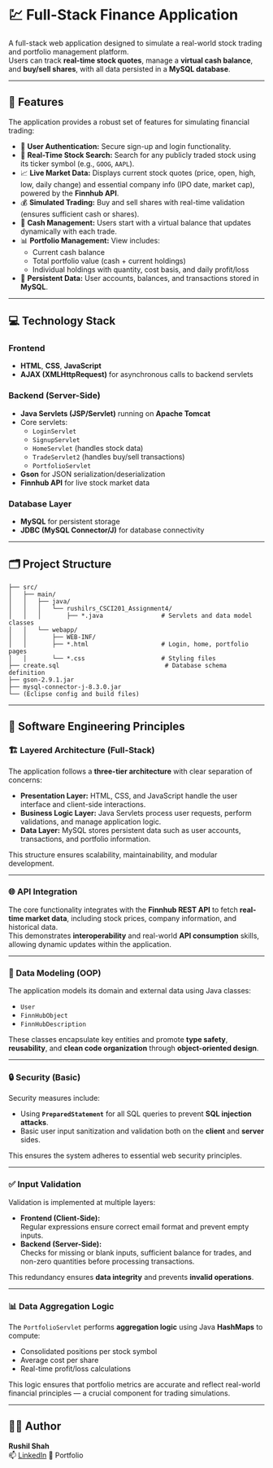 # 💹 Full-Stack Finance Application

A full-stack web application designed to simulate a real-world stock trading and portfolio management platform.  
Users can track **real-time stock quotes**, manage a **virtual cash balance**, and **buy/sell shares**, with all data persisted in a **MySQL database**.

---

## 🚀 Features

The application provides a robust set of features for simulating financial trading:

- 🔐 **User Authentication:** Secure sign-up and login functionality.  
- 🔎 **Real-Time Stock Search:** Search for any publicly traded stock using its ticker symbol (e.g., `GOOG`, `AAPL`).  
- 📈 **Live Market Data:** Displays current stock quotes (price, open, high, low, daily change) and essential company info (IPO date, market cap), powered by the **Finnhub API**.  
- 💰 **Simulated Trading:** Buy and sell shares with real-time validation (ensures sufficient cash or shares).  
- 🏦 **Cash Management:** Users start with a virtual balance that updates dynamically with each trade.  
- 📊 **Portfolio Management:** View includes:
  - Current cash balance  
  - Total portfolio value (cash + current holdings)  
  - Individual holdings with quantity, cost basis, and daily profit/loss  
- 💾 **Persistent Data:** User accounts, balances, and transactions stored in **MySQL**.

---

## 💻 Technology Stack

### **Frontend**
- **HTML**, **CSS**, **JavaScript**
- **AJAX (XMLHttpRequest)** for asynchronous calls to backend servlets

### **Backend (Server-Side)**
- **Java Servlets (JSP/Servlet)** running on **Apache Tomcat**
- Core servlets:
  - `LoginServlet`
  - `SignupServlet`
  - `HomeServlet` (handles stock data)
  - `TradeServlet2` (handles buy/sell transactions)
  - `PortfolioServlet`
- **Gson** for JSON serialization/deserialization  
- **Finnhub API** for live stock market data

### **Database Layer**
- **MySQL** for persistent storage  
- **JDBC (MySQL Connector/J)** for database connectivity

---

## 🗂️ Project Structure

```
├── src/
│   ├── main/
│   │   ├── java/
│   │   │   └── rushilrs_CSCI201_Assignment4/
│   │   │       ├── *.java                # Servlets and data model classes
│   │   └── webapp/
│   │       ├── WEB-INF/
│   │       ├── *.html                    # Login, home, portfolio pages
│   │       └── *.css                     # Styling files
├── create.sql                             # Database schema definition
├── gson-2.9.1.jar
├── mysql-connector-j-8.3.0.jar
└── (Eclipse config and build files)
```

---

## 🧠 Software Engineering Principles

### 🏗️ Layered Architecture (Full-Stack)
The application follows a **three-tier architecture** with clear separation of concerns:
- **Presentation Layer:** HTML, CSS, and JavaScript handle the user interface and client-side interactions.  
- **Business Logic Layer:** Java Servlets process user requests, perform validations, and manage application logic.  
- **Data Layer:** MySQL stores persistent data such as user accounts, transactions, and portfolio information.

This structure ensures scalability, maintainability, and modular development.

---

### 🌐 API Integration
The core functionality integrates with the **Finnhub REST API** to fetch **real-time market data**, including stock prices, company information, and historical data.  
This demonstrates **interoperability** and real-world **API consumption** skills, allowing dynamic updates within the application.

---

### 🧩 Data Modeling (OOP)
The application models its domain and external data using Java classes:
- `User`
- `FinnHubObject`
- `FinnHubDescription`

These classes encapsulate key entities and promote **type safety**, **reusability**, and **clean code organization** through **object-oriented design**.

---

### 🔒 Security (Basic)
Security measures include:
- Using **`PreparedStatement`** for all SQL queries to prevent **SQL injection attacks**.  
- Basic user input sanitization and validation both on the **client** and **server** sides.  

This ensures the system adheres to essential web security principles.

---

### ✅ Input Validation
Validation is implemented at multiple layers:
- **Frontend (Client-Side):**  
  Regular expressions ensure correct email format and prevent empty inputs.  
- **Backend (Server-Side):**  
  Checks for missing or blank inputs, sufficient balance for trades, and non-zero quantities before processing transactions.

This redundancy ensures **data integrity** and prevents **invalid operations**.

---

### 📊 Data Aggregation Logic
The `PortfolioServlet` performs **aggregation logic** using Java **HashMaps** to compute:
- Consolidated positions per stock symbol  
- Average cost per share  
- Real-time profit/loss calculations  

This logic ensures that portfolio metrics are accurate and reflect real-world financial principles — a crucial component for trading simulations.

---

## 🧑‍💻 Author
**Rushil Shah**  
📫 [LinkedIn]([url](https://linkedin.com/in/rushilshahh)) 
💼 Portfolio

